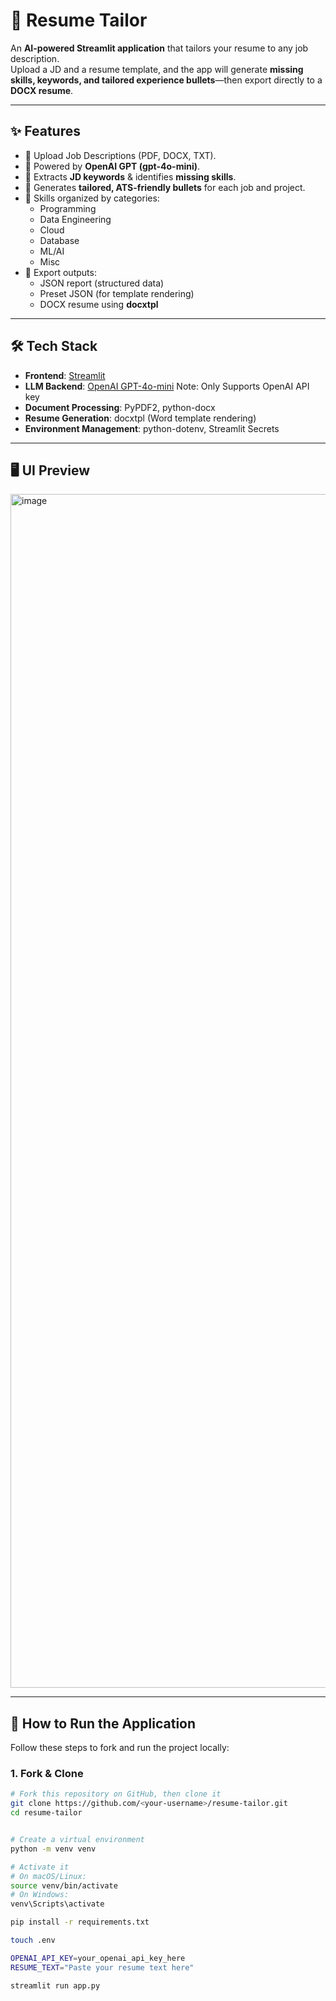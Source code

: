 # 🧩 Resume Tailor

An **AI-powered Streamlit application** that tailors your resume to any job description.  
Upload a JD and a resume template, and the app will generate **missing skills, keywords, and tailored experience bullets**—then export directly to a **DOCX resume**.


---

## ✨ Features

- 📂 Upload Job Descriptions (PDF, DOCX, TXT).
- 🧠 Powered by **OpenAI GPT (gpt-4o-mini)**.
- 🧾 Extracts **JD keywords** & identifies **missing skills**.
- 🎯 Generates **tailored, ATS-friendly bullets** for each job and project.
- 🔑 Skills organized by categories:
  - Programming
  - Data Engineering
  - Cloud
  - Database
  - ML/AI
  - Misc
- 📑 Export outputs:
  - JSON report (structured data)
  - Preset JSON (for template rendering)
  - DOCX resume using **docxtpl**

---

## 🛠️ Tech Stack

- **Frontend**: [Streamlit](https://streamlit.io/)  
- **LLM Backend**: [OpenAI GPT-4o-mini](https://platform.openai.com/)  Note: Only Supports OpenAI API key
- **Document Processing**: PyPDF2, python-docx  
- **Resume Generation**: docxtpl (Word template rendering)  
- **Environment Management**: python-dotenv, Streamlit Secrets  

---

## 🖥️ UI Preview
<img width="3742" height="1910" alt="image" src="https://github.com/user-attachments/assets/c4e0a2b6-998b-4faf-a2d3-5380fd24b473" />

---

## 🚀 How to Run the Application

Follow these steps to fork and run the project locally:

### 1. Fork & Clone
```bash
# Fork this repository on GitHub, then clone it
git clone https://github.com/<your-username>/resume-tailor.git
cd resume-tailor


# Create a virtual environment
python -m venv venv

# Activate it
# On macOS/Linux:
source venv/bin/activate
# On Windows:
venv\Scripts\activate

pip install -r requirements.txt

touch .env

OPENAI_API_KEY=your_openai_api_key_here
RESUME_TEXT="Paste your resume text here"

streamlit run app.py

